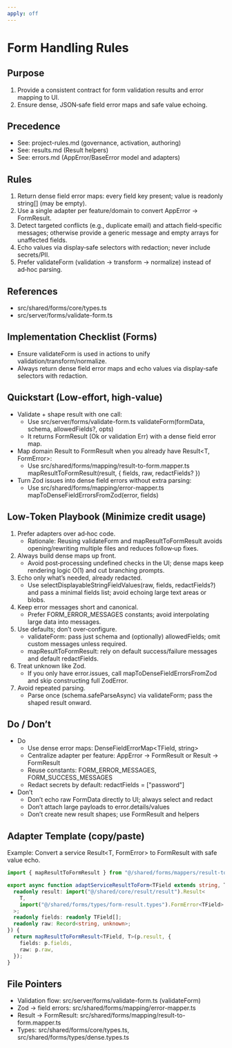```yaml
---
apply: off
---
```


# Form Handling Rules

## Purpose

1. Provide a consistent contract for form validation results and error mapping to UI.
2. Ensure dense, JSON‑safe field error maps and safe value echoing.

## Precedence

- See: project-rules.md (governance, activation, authoring)
- See: results.md (Result helpers)
- See: errors.md (AppError/BaseError model and adapters)

## Rules

1. Return dense field error maps: every field key present; value is readonly string[] (may be empty).
2. Use a single adapter per feature/domain to convert AppError → FormResult.
3. Detect targeted conflicts (e.g., duplicate email) and attach field‑specific messages; otherwise provide a generic message and empty arrays for unaffected fields.
4. Echo values via display‑safe selectors with redaction; never include secrets/PII.
5. Prefer validateForm (validation → transform → normalize) instead of ad‑hoc parsing.

## References

- src/shared/forms/core/types.ts
- src/server/forms/validate-form.ts

## Implementation Checklist (Forms)

- Ensure validateForm is used in actions to unify validation/transform/normalize.
- Always return dense field error maps and echo values via display‑safe selectors with redaction.

## Quickstart (Low-effort, high‑value)

- Validate + shape result with one call:
  - Use src/server/forms/validate-form.ts validateForm(formData, schema, allowedFields?, opts)
  - It returns FormResult (Ok or validation Err) with a dense field error map.
- Map domain Result to FormResult when you already have Result<T, FormError>:
  - Use src/shared/forms/mapping/result-to-form.mapper.ts mapResultToFormResult(result, { fields, raw, redactFields? })
- Turn Zod issues into dense field errors without extra parsing:
  - Use src/shared/forms/mapping/error-mapper.ts mapToDenseFieldErrorsFromZod(error, fields)

## Low‑Token Playbook (Minimize credit usage)

1. Prefer adapters over ad‑hoc code.
   - Rationale: Reusing validateForm and mapResultToFormResult avoids opening/rewriting multiple files and reduces follow‑up fixes.
2. Always build dense maps up front.
   - Avoid post‑processing undefined checks in the UI; dense maps keep rendering logic O(1) and cut branching prompts.
3. Echo only what’s needed, already redacted.
   - Use selectDisplayableStringFieldValues(raw, fields, redactFields?) and pass a minimal fields list; avoid echoing large text areas or blobs.
4. Keep error messages short and canonical.
   - Prefer FORM_ERROR_MESSAGES constants; avoid interpolating large data into messages.
5. Use defaults; don’t over‑configure.
   - validateForm: pass just schema and (optionally) allowedFields; omit custom messages unless required.
   - mapResultToFormResult: rely on default success/failure messages and default redactFields.
6. Treat unknown like Zod.
   - If you only have error.issues, call mapToDenseFieldErrorsFromZod and skip constructing full ZodError.
7. Avoid repeated parsing.
   - Parse once (schema.safeParseAsync) via validateForm; pass the shaped result onward.

## Do / Don’t

- Do
  - Use dense error maps: DenseFieldErrorMap<TField, string>
  - Centralize adapter per feature: AppError → FormResult or Result → FormResult
  - Reuse constants: FORM_ERROR_MESSAGES, FORM_SUCCESS_MESSAGES
  - Redact secrets by default: redactFields = ["password"]
- Don’t
  - Don’t echo raw FormData directly to UI; always select and redact
  - Don’t attach large payloads to error.details/values
  - Don’t create new result shapes; use FormResult and helpers

## Adapter Template (copy/paste)

Example: Convert a service Result<T, FormError<TField>> to FormResult with safe value echo.

```ts
import { mapResultToFormResult } from "@/shared/forms/mappers/result-to-form-result.mapper";

export async function adaptServiceResultToForm<TField extends string, T>(p: {
  readonly result: import("@/shared/core/result/result").Result<
    T,
    import("@/shared/forms/types/form-result.types").FormError<TField>
  >;
  readonly fields: readonly TField[];
  readonly raw: Record<string, unknown>;
}) {
  return mapResultToFormResult<TField, T>(p.result, {
    fields: p.fields,
    raw: p.raw,
  });
}
```

## File Pointers

- Validation flow: src/server/forms/validate-form.ts (validateForm)
- Zod → field errors: src/shared/forms/mapping/error-mapper.ts
- Result → FormResult: src/shared/forms/mapping/result-to-form.mapper.ts
- Types: src/shared/forms/core/types.ts, src/shared/forms/types/dense.types.ts
